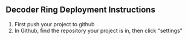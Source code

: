 ## Decoder Ring Deployment Instructions

1. First push your project to github
2. In Github, find the repository your project is in, then click "settings"
